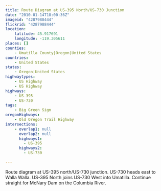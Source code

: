 ```yaml
---
title: Route Diagram at US-395 North/US-730 Junction
date: "2010-01-14T18:00:36Z"
imageid: "4287988444"
flickrid: "4287988444"
location:
    latitude: 45.917691
    longitude: -119.305611
places: []
counties:
    - Umatilla County|Oregon|United States
countries:
    - United States
states:
    - Oregon|United States
highwaytypes:
    - US Highway
    - US Highway
highways:
    - US-395
    - US-730
tags:
    - Big Green Sign
oregonHighways:
    - Old Oregon Trail Highway
intersections:
    - overlap1: null
      overlap2: null
      highways1:
        - US-395
      highways2:
        - US-730

---
```

Route diagram at US-395 north/US-730 junction.  US-730 heads east to Walla Walla.  US-395 North joins US-730 West into Umatilla.  Continue straight for McNary Dam on the Columbia River.